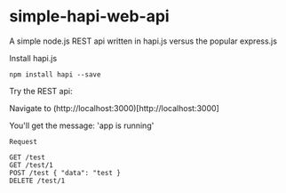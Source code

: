 simple-hapi-web-api
===================

A simple node.js REST api written in hapi.js versus the popular express.js

Install hapi.js

    npm install hapi --save
    
Try the REST api:

Navigate to (http://localhost:3000)[http://localhost:3000]

You'll get the message: 'app is running'

    Request
    
    GET /test
    GET /test/1
    POST /test { "data": "test }
    DELETE /test/1
